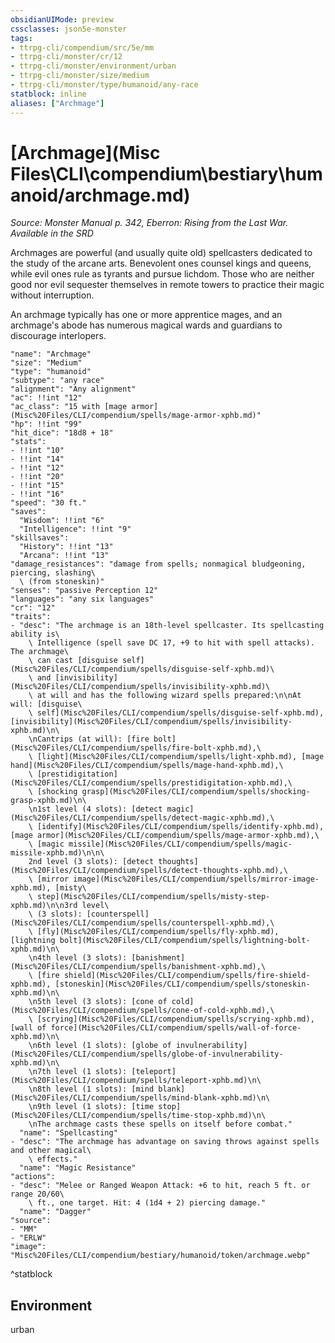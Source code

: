 ```yaml
---
obsidianUIMode: preview
cssclasses: json5e-monster
tags:
- ttrpg-cli/compendium/src/5e/mm
- ttrpg-cli/monster/cr/12
- ttrpg-cli/monster/environment/urban
- ttrpg-cli/monster/size/medium
- ttrpg-cli/monster/type/humanoid/any-race
statblock: inline
aliases: ["Archmage"]
---
```

# [Archmage](Misc Files\CLI\compendium\bestiary\humanoid/archmage.md)
*Source: Monster Manual p. 342, Eberron: Rising from the Last War. Available in the <span title='Systems Reference Document (5.1)'>SRD</span>*  

Archmages are powerful (and usually quite old) spellcasters dedicated to the study of the arcane arts. Benevolent ones counsel kings and queens, while evil ones rule as tyrants and pursue lichdom. Those who are neither good nor evil sequester themselves in remote towers to practice their magic without interruption.

An archmage typically has one or more apprentice mages, and an archmage's abode has numerous magical wards and guardians to discourage interlopers.

```statblock
"name": "Archmage"
"size": "Medium"
"type": "humanoid"
"subtype": "any race"
"alignment": "Any alignment"
"ac": !!int "12"
"ac_class": "15 with [mage armor](Misc%20Files/CLI/compendium/spells/mage-armor-xphb.md)"
"hp": !!int "99"
"hit_dice": "18d8 + 18"
"stats":
- !!int "10"
- !!int "14"
- !!int "12"
- !!int "20"
- !!int "15"
- !!int "16"
"speed": "30 ft."
"saves":
  "Wisdom": !!int "6"
  "Intelligence": !!int "9"
"skillsaves":
  "History": !!int "13"
  "Arcana": !!int "13"
"damage_resistances": "damage from spells; nonmagical bludgeoning, piercing, slashing\
  \ (from stoneskin)"
"senses": "passive Perception 12"
"languages": "any six languages"
"cr": "12"
"traits":
- "desc": "The archmage is an 18th-level spellcaster. Its spellcasting ability is\
    \ Intelligence (spell save DC 17, +9 to hit with spell attacks). The archmage\
    \ can cast [disguise self](Misc%20Files/CLI/compendium/spells/disguise-self-xphb.md)\
    \ and [invisibility](Misc%20Files/CLI/compendium/spells/invisibility-xphb.md)\
    \ at will and has the following wizard spells prepared:\n\nAt will: [disguise\
    \ self](Misc%20Files/CLI/compendium/spells/disguise-self-xphb.md), [invisibility](Misc%20Files/CLI/compendium/spells/invisibility-xphb.md)\n\
    \nCantrips (at will): [fire bolt](Misc%20Files/CLI/compendium/spells/fire-bolt-xphb.md),\
    \ [light](Misc%20Files/CLI/compendium/spells/light-xphb.md), [mage hand](Misc%20Files/CLI/compendium/spells/mage-hand-xphb.md),\
    \ [prestidigitation](Misc%20Files/CLI/compendium/spells/prestidigitation-xphb.md),\
    \ [shocking grasp](Misc%20Files/CLI/compendium/spells/shocking-grasp-xphb.md)\n\
    \n1st level (4 slots): [detect magic](Misc%20Files/CLI/compendium/spells/detect-magic-xphb.md),\
    \ [identify](Misc%20Files/CLI/compendium/spells/identify-xphb.md), [mage armor](Misc%20Files/CLI/compendium/spells/mage-armor-xphb.md),\
    \ [magic missile](Misc%20Files/CLI/compendium/spells/magic-missile-xphb.md)\n\n\
    2nd level (3 slots): [detect thoughts](Misc%20Files/CLI/compendium/spells/detect-thoughts-xphb.md),\
    \ [mirror image](Misc%20Files/CLI/compendium/spells/mirror-image-xphb.md), [misty\
    \ step](Misc%20Files/CLI/compendium/spells/misty-step-xphb.md)\n\n3rd level\
    \ (3 slots): [counterspell](Misc%20Files/CLI/compendium/spells/counterspell-xphb.md),\
    \ [fly](Misc%20Files/CLI/compendium/spells/fly-xphb.md), [lightning bolt](Misc%20Files/CLI/compendium/spells/lightning-bolt-xphb.md)\n\
    \n4th level (3 slots): [banishment](Misc%20Files/CLI/compendium/spells/banishment-xphb.md),\
    \ [fire shield](Misc%20Files/CLI/compendium/spells/fire-shield-xphb.md), [stoneskin](Misc%20Files/CLI/compendium/spells/stoneskin-xphb.md)\n\
    \n5th level (3 slots): [cone of cold](Misc%20Files/CLI/compendium/spells/cone-of-cold-xphb.md),\
    \ [scrying](Misc%20Files/CLI/compendium/spells/scrying-xphb.md), [wall of force](Misc%20Files/CLI/compendium/spells/wall-of-force-xphb.md)\n\
    \n6th level (1 slots): [globe of invulnerability](Misc%20Files/CLI/compendium/spells/globe-of-invulnerability-xphb.md)\n\
    \n7th level (1 slots): [teleport](Misc%20Files/CLI/compendium/spells/teleport-xphb.md)\n\
    \n8th level (1 slots): [mind blank](Misc%20Files/CLI/compendium/spells/mind-blank-xphb.md)\n\
    \n9th level (1 slots): [time stop](Misc%20Files/CLI/compendium/spells/time-stop-xphb.md)\n\
    \nThe archmage casts these spells on itself before combat."
  "name": "Spellcasting"
- "desc": "The archmage has advantage on saving throws against spells and other magical\
    \ effects."
  "name": "Magic Resistance"
"actions":
- "desc": "Melee or Ranged Weapon Attack: +6 to hit, reach 5 ft. or range 20/60\
    \ ft., one target. Hit: 4 (1d4 + 2) piercing damage."
  "name": "Dagger"
"source":
- "MM"
- "ERLW"
"image": "Misc%20Files/CLI/compendium/bestiary/humanoid/token/archmage.webp"
```
^statblock

## Environment

urban